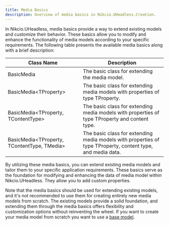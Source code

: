 ```yaml
---
title: Media Basics
description: Overview of media basics in Nikcio.UHeadless.Creation.
---
```


In Nikcio.UHeadless, media basics provide a way to extend existing models and customize their behavior. These basics allow you to modify and enhance the functionality of media models according to your specific requirements. The following table presents the available media basics along with a brief description:

| Class Name                            | Description                                                                                     |
|---------------------------------------|-------------------------------------------------------------------------------------------------|
| BasicMedia                            | The basic class for extending the media model.                                                  |
| BasicMedia\<TProperty>                | The basic class for extending media models with properties of type TProperty.                   |
| BasicMedia\<TProperty, TContentType>  | The basic class for extending media models with properties of type TProperty and content type.   |
| BasicMedia\<TProperty, TContentType, TMedia> | The basic class for extending media models with properties of type TProperty, content type, and media data. |

By utilizing these media basics, you can extend existing media models and tailor them to your specific application requirements. These basics serve as the foundation for modifying and enhancing the data of media model within Nikcio.UHeadless. They allow you to add custom properties.

Note that the media basics should be used for extending existing models, and it's not recommended to use them for creating entirely new media models from scratch. The existing models provide a solid foundation, and extending them through the media basics offers flexibility and customization options without reinventing the wheel. If you want to create your media model from scratch you want to use a [base model](../bases).